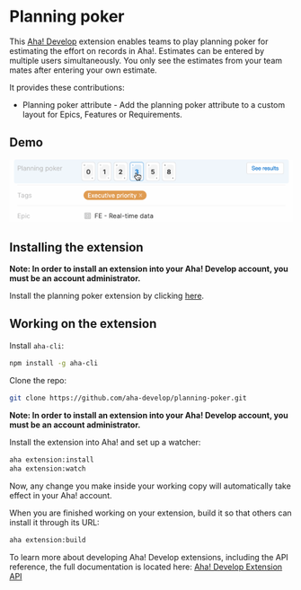 # Planning poker

This [Aha! Develop](https://www.aha.io/develop/overview) extension enables teams
to play planning poker for estimating the effort on records in Aha!. Estimates
can be entered by multiple users simultaneously. You only see the estimates 
from your team mates after entering your own estimate.

It provides these contributions:

* Planning poker attribute - Add the planning poker attribute to a custom
  layout for Epics, Features or Requirements.

## Demo

![Demo](planning-poker.gif)

## Installing the extension

**Note: In order to install an extension into your Aha! Develop account, you must be an account administrator.**

Install the planning poker extension by clicking [here](https://secure.aha.io/settings/account/extensions/install?url=https%3A%2F%2Fsecure.aha.io%2Fextensions%2Faha-develop.planning-poker.gz).

## Working on the extension

Install `aha-cli`:

```sh
npm install -g aha-cli
```

Clone the repo:

```sh
git clone https://github.com/aha-develop/planning-poker.git
```

**Note: In order to install an extension into your Aha! Develop account, you must be an account administrator.**

Install the extension into Aha! and set up a watcher:

```sh
aha extension:install
aha extension:watch
```

Now, any change you make inside your working copy will automatically take effect in your Aha! account.

When you are finished working on your extension, build it so that others can install it through its URL:

```sh
aha extension:build
```

To learn more about developing Aha! Develop extensions, including the API reference, the full documentation is located here: [Aha! Develop Extension API]()
